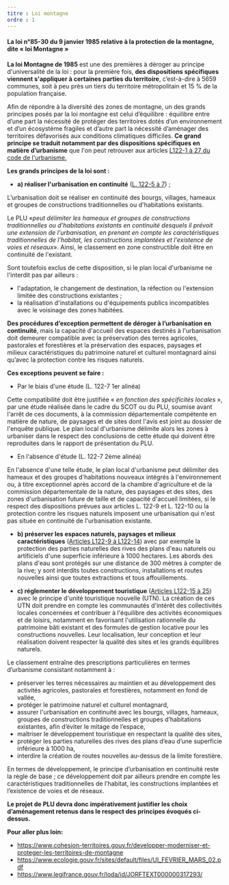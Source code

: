 ```yaml
---
titre : Loi montagne
ordre : 1
---
```

#### La loi n°85-30 du 9 janvier 1985 relative à la protection de la montagne, dite « loi Montagne »


**La loi Montagne de 1985** est une des premières à déroger au principe d'universalité de la loi : pour la première fois, **des dispositions spécifiques viennent s'appliquer à certaines parties du territoire**, c’est-à-dire à 5659 communes, soit à peu près un tiers du territoire métropolitain et 15 % de la population française. 

Afin de répondre à la diversité des zones de montagne, un des grands principes posés par la loi montagne est celui d’équilibre : équilibre
entre d’une part la nécessité de protéger des territoires
dotés d’un environnement et d’un écosystème fragiles
et d’autre part la nécessité d’aménager des territoires
défavorisés aux conditions climatiques difficiles.
**Ce grand principe se traduit notamment par des
dispositions spécifiques en matière d’urbanisme** que l'on peut retrouver aux articles [L122-1 à 27 du code de l'urbanisme.](https://www.legifrance.gouv.fr/codes/section_lc/LEGITEXT000006074075/LEGISCTA000031210568/#LEGISCTA000031212320)

**Les grands principes de la loi sont :**
- **a) réaliser l'urbanisation en continuité** ([L. 122-5 à 7](https://www.legifrance.gouv.fr/codes/section_lc/LEGITEXT000006074075/LEGISCTA000031210586/#LEGISCTA000031212306)) ;

L’urbanisation doit se réaliser en continuité des bourgs, villages, hameaux et groupes de constructions traditionnelles ou d'habitations existants. 

Le PLU «*peut délimiter les hameaux et groupes de constructions traditionnelles ou d'habitations existants en continuité desquels il prévoit une extension de l'urbanisation, en prenant en compte les caractéristiques traditionnelles de l'habitat, les constructions implantées et l'existence de voies et réseaux*». Ainsi, le classement en zone constructible doit être en continuité de l'existant.

Sont toutefois exclus de cette disposition, si le plan local d'urbanisme ne l'interdit pas par ailleurs :
-  l'adaptation, le changement de destination, la réfection ou l'extension limitée des constructions existantes ;
- la réalisation d'installations ou d'équipements publics incompatibles avec le voisinage des zones habitées.

**Des procédures d’exception permettent de déroger à l’urbanisation en continuité**, mais la capacité d'accueil des espaces destinés à l'urbanisation doit demeurer compatible avec la préservation des terres agricoles, pastorales et forestières et la préservation des espaces, paysages et milieux caractéristiques du patrimoine naturel et culturel montagnard ainsi qu’avec la protection contre les risques naturels.

**Ces exceptions peuvent se faire :**

- Par le biais d'une étude (L. 122-7 1er alinéa)

Cette compatibilité doit être justifiée « *en fonction des spécificités locales* », par une étude réalisée dans le cadre du SCOT ou du PLU, soumise avant l'arrêt de ces documents, à la commission départementale compétente en matière de nature, de paysages et de sites dont l'avis est joint au dossier de l'enquête publique. Le plan local d'urbanisme délimite alors les zones à urbaniser dans le respect des conclusions de cette étude qui doivent être reproduites dans le rapport de présentation du PLU.

- En l'absence d'étude (L. 122-7 2ème alinéa)

En l'absence d'une telle étude, le plan local d'urbanisme peut délimiter des hameaux et des groupes d'habitations nouveaux intégrés à l'environnement ou, à titre exceptionnel après accord de la chambre d'agriculture et de la commission départementale de la nature, des paysages et des sites, des zones d'urbanisation future de taille et de capacité d'accueil limitées, si le respect des dispositions prévues aux articles L. 122-9 et L. 122-10 ou la protection contre les risques naturels imposent une urbanisation qui n'est pas située en continuité de l'urbanisation existante.

- **b) préserver les espaces naturels, paysages et milieux caractéristiques** ([Articles L122-9 à L122-14](https://www.legifrance.gouv.fr/codes/section_lc/LEGITEXT000006074075/LEGISCTA000031210603/#LEGISCTA000031212294)) avec par exemple la protection des parties naturelles des rives des plans d'eau naturels ou artificiels d'une superficie inférieure à 1000 hectares. Les abords des plans d'eau sont protégés sur une distance de 300 mètres à compter de la rive; y sont interdits toutes constructions, installations et routes nouvelles ainsi que toutes extractions et tous affouillements.

- **c) réglementer le développement touristique** ([Articles L122-15 à 25](https://www.legifrance.gouv.fr/codes/section_lc/LEGITEXT000006074075/LEGISCTA000031210623/#LEGISCTA000031212279)) avec le principe d'unité touristique nouvelle (UTN). La création de ces UTN doit prendre en compte les communautés d'intérêt des collectivités locales concernées et contribuer à l'équilibre des activités économiques et de loisirs, notamment en favorisant l'utilisation rationnelle du patrimoine bâti existant et des formules de gestion locative pour les constructions nouvelles. 
Leur localisation, leur conception et leur réalisation doivent respecter la qualité des sites et les grands équilibres naturels.

Le classement entraîne des prescriptions particulières en termes d’urbanisme consistant notamment à :
- préserver les terres nécessaires au maintien et au développement des activités agricoles, pastorales et forestières, notamment en fond de vallée,
- protéger le patrimoine naturel et culturel montagnard,
- assurer l'urbanisation en continuité avec les bourgs, villages, hameaux, groupes de constructions traditionnelles et groupes d’habitations existantes, afin d’éviter le mitage de l’espace,
- maîtriser le développement touristique en respectant la qualité des sites,
- protéger les parties naturelles des rives des plans d’eau d’une superficie inférieure à 1000 ha,
-  interdire la création de routes nouvelles au-dessus de la limite forestière.

En termes de développement, le principe d’urbanisation en continuité reste la règle de base ; ce développement doit par ailleurs prendre en compte les caractéristiques traditionnelles de l’habitat, les constructions implantées et l’existence de voies et de réseaux.

**Le projet de PLU devra donc impérativement justifier les choix d’aménagement retenus dans le respect des principes évoqués ci-dessus.**

**Pour aller plus loin:**
- https://www.cohesion-territoires.gouv.fr/developper-moderniser-et-proteger-les-territoires-de-montagne
- https://www.ecologie.gouv.fr/sites/default/files/UI_FEVRIER_MARS_02.pdf
- https://www.legifrance.gouv.fr/loda/id/JORFTEXT000000317293/